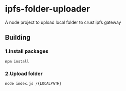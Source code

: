 # ipfs-folder-uploader

A node project to upload local folder to crust ipfs gateway

## Building

### 1.Install packages

```shell
npm install
```


### 2.Upload folder

```shell
node index.js /{LOCALPATH}
```


